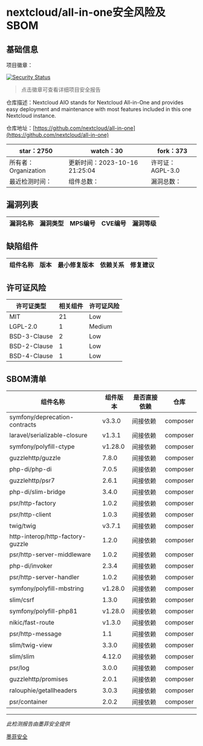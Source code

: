 # nextcloud/all-in-one安全风险及SBOM

## 基础信息

项目徽章：

[![Security Status](https://www.murphysec.com/platform3/v31/badge/1713992399998205952.svg)](https://www.murphysec.com/console/report/1691515638463221760/1713992399998205952)

> 点击徽章可查看详细项目安全报告

仓库描述：Nextcloud AIO stands for Nextcloud All-in-One and provides easy deployment and maintenance with most features included in this one Nextcloud instance.

仓库地址：[https://github.com/nextcloud/all-in-one](https://github.com/nextcloud/all-in-one)

| star：2750 | watch：30 | fork：373 |
| ----------- | -------------- | ------------ |
| 所有者：Organization | 更新时间：2023-10-16 21:25:04 | 许可证：AGPL-3.0 |
| 最近检测时间： | 组件总数： | 漏洞总数： |




## 漏洞列表

| 漏洞名称 | 漏洞类型 | MPS编号 | CVE编号 | 漏洞等级 |
| ------- | ------ | ------- | ------ | ----- |





## 缺陷组件

| 组件名称 | 版本 | 最小修复版本 | 依赖关系 | 修复建议 |
| -------- | ---- | ------------ | -------- | -------- |





## 许可证风险

| 许可证类型 | 相关组件 | 许可证风险 |
| ---------- | -------- | ---------- |
|MIT|21|Low|
|LGPL-2.0|1|Medium|
|BSD-3-Clause|2|Low|
|BSD-2-Clause|1|Low|
|BSD-4-Clause|1|Low|




## SBOM清单

| 组件名称 | 组件版本 | 是否直接依赖 | 仓库 |
| -------- | -------- | ------------ | ---- |
|symfony/deprecation-contracts|v3.3.0|间接依赖|composer|
|laravel/serializable-closure|v1.3.1|间接依赖|composer|
|symfony/polyfill-ctype|v1.28.0|间接依赖|composer|
|guzzlehttp/guzzle|7.8.0|间接依赖|composer|
|php-di/php-di|7.0.5|间接依赖|composer|
|guzzlehttp/psr7|2.6.1|间接依赖|composer|
|php-di/slim-bridge|3.4.0|间接依赖|composer|
|psr/http-factory|1.0.2|间接依赖|composer|
|psr/http-client|1.0.3|间接依赖|composer|
|twig/twig|v3.7.1|间接依赖|composer|
|http-interop/http-factory-guzzle|1.2.0|间接依赖|composer|
|psr/http-server-middleware|1.0.2|间接依赖|composer|
|php-di/invoker|2.3.4|间接依赖|composer|
|psr/http-server-handler|1.0.2|间接依赖|composer|
|symfony/polyfill-mbstring|v1.28.0|间接依赖|composer|
|slim/csrf|1.3.0|间接依赖|composer|
|symfony/polyfill-php81|v1.28.0|间接依赖|composer|
|nikic/fast-route|v1.3.0|间接依赖|composer|
|psr/http-message|1.1|间接依赖|composer|
|slim/twig-view|3.3.0|间接依赖|composer|
|slim/slim|4.12.0|间接依赖|composer|
|psr/log|3.0.0|间接依赖|composer|
|guzzlehttp/promises|2.0.1|间接依赖|composer|
|ralouphie/getallheaders|3.0.3|间接依赖|composer|
|psr/container|2.0.2|间接依赖|composer|


------

*此检测报告由墨菲安全提供*

[墨菲安全](www.murphysec.com)